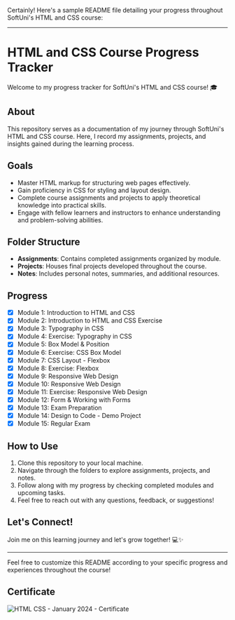 Certainly! Here's a sample README file detailing your progress throughout SoftUni's HTML and CSS course:

---

# HTML and CSS Course Progress Tracker

Welcome to my progress tracker for SoftUni's HTML and CSS course! 🎓

## About

This repository serves as a documentation of my journey through SoftUni's HTML and CSS course. Here, I record my assignments, projects, and insights gained during the learning process.

## Goals

- Master HTML markup for structuring web pages effectively.
- Gain proficiency in CSS for styling and layout design.
- Complete course assignments and projects to apply theoretical knowledge into practical skills.
- Engage with fellow learners and instructors to enhance understanding and problem-solving abilities.

## Folder Structure

- **Assignments**: Contains completed assignments organized by module.
- **Projects**: Houses final projects developed throughout the course.
- **Notes**: Includes personal notes, summaries, and additional resources.

## Progress

- [x] Module 1: Introduction to HTML and CSS
- [x] Module 2: Introduction to HTML and CSS Exercise
- [x] Module 3: Typography in CSS
- [x] Module 4: Exercise: Typography in CSS
- [x] Module 5: Box Model & Position
- [x] Module 6: Exercise: CSS Box Model
- [x] Module 7: CSS Layout - Flexbox
- [x] Module 8: Exercise: Flexbox
- [x] Module 9: Responsive Web Design
- [x] Module 10: Responsive Web Design
- [x] Module 11: Exercise: Responsive Web Design
- [x] Module 12: Form & Working with Forms
- [x] Module 13: Exam Preparation
- [x] Module 14: Design to Code - Demo Project
- [x] Module 15: Regular Exam

## How to Use

1. Clone this repository to your local machine.
2. Navigate through the folders to explore assignments, projects, and notes.
3. Follow along with my progress by checking completed modules and upcoming tasks.
4. Feel free to reach out with any questions, feedback, or suggestions!

## Let's Connect!

Join me on this learning journey and let's grow together! 💻✨

---

Feel free to customize this README according to your specific progress and experiences throughout the course!

Certificate
---

![HTML   CSS - January 2024 - Certificate](https://github.com/Mart0GD/HTML-CSS/assets/122825014/217ab9ae-6bdd-4fc7-b971-536acdd6bb3c)



